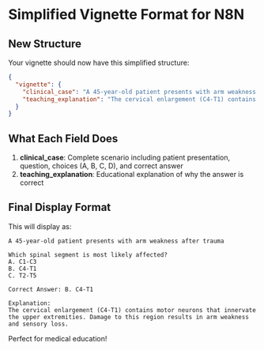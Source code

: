 # Simplified Vignette Format for N8N

## New Structure

Your vignette should now have this simplified structure:

```json
{
  "vignette": {
    "clinical_case": "A 45-year-old patient presents with arm weakness after trauma. Which spinal segment is most likely affected? A. C1-C3 B. C4-T1 C. T2-T5 Correct Answer: B. C4-T1",
    "teaching_explanation": "The cervical enlargement (C4-T1) contains motor neurons that innervate the upper extremities. Damage to this region results in arm weakness and sensory loss."
  }
}
```

## What Each Field Does

1. **clinical_case**: Complete scenario including patient presentation, question, choices (A, B, C, D), and correct answer
2. **teaching_explanation**: Educational explanation of why the answer is correct

## Final Display Format

This will display as:
```
A 45-year-old patient presents with arm weakness after trauma

Which spinal segment is most likely affected?
A. C1-C3
B. C4-T1  
C. T2-T5

Correct Answer: B. C4-T1

Explanation:
The cervical enlargement (C4-T1) contains motor neurons that innervate the upper extremities. Damage to this region results in arm weakness and sensory loss.
```

Perfect for medical education!